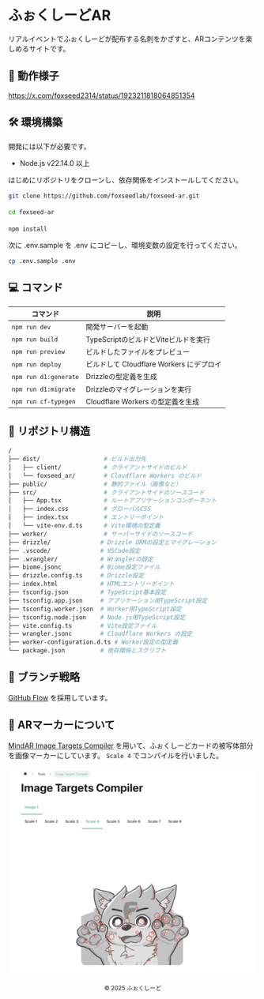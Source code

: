 # ふぉくしーどAR
リアルイベントでふぉくしーどが配布する名刺をかざすと、ARコンテンツを楽しめるサイトです。

## 🎥 動作様子
https://x.com/foxseed2314/status/1923211818064851354

## 🛠 環境構築
開発には以下が必要です。

- Node.js v22.14.0 以上

はじめにリポジトリをクローンし、依存関係をインストールしてください。

```sh
git clone https://github.com/foxseedlab/foxseed-ar.git

cd foxseed-ar

npm install
```

次に .env.sample を .env にコピーし、環境変数の設定を行ってください。

```sh
cp .env.sample .env
```

## 💻 コマンド
| コマンド | 説明 |
| --- | --- |
| `npm run dev` | 開発サーバーを起動 |
| `npm run build` | TypeScriptのビルドとViteビルドを実行 |
| `npm run preview` | ビルドしたファイルをプレビュー |
| `npm run deploy` | ビルドして Cloudflare Workers にデプロイ |
| `npm run d1:generate` | Drizzleの型定義を生成 |
| `npm run d1:migrate` | Drizzleのマイグレーションを実行 |
| `npm run cf-typegen` | Cloudflare Workers の型定義を生成 |

## 📁 リポジトリ構造
```sh
/
├── dist/                  # ビルド出力先
│   ├── client/            # クライアントサイドのビルド
│   └── foxseed_ar/        # Cloudflare Workers のビルド
├── public/                # 静的ファイル（画像など）
├── src/                   # クライアントサイドのソースコード
│   ├── App.tsx            # ルートアプリケーションコンポーネント
│   ├── index.css          # グローバルCSS
│   ├── index.tsx          # エントリーポイント
│   └── vite-env.d.ts      # Vite環境の型定義
├── worker/                # サーバーサイドのソースコード
├── drizzle/              # Drizzle ORMの設定とマイグレーション
├── .vscode/              # VSCode設定
├── .wrangler/            # Wranglerの設定
├── biome.jsonc           # Biome設定ファイル
├── drizzle.config.ts     # Drizzle設定
├── index.html            # HTMLエントリーポイント
├── tsconfig.json         # TypeScript基本設定
├── tsconfig.app.json     # アプリケーション用TypeScript設定
├── tsconfig.worker.json  # Worker用TypeScript設定
├── tsconfig.node.json    # Node.js用TypeScript設定
├── vite.config.ts        # Vite設定ファイル
├── wrangler.jsonc        # Cloudflare Workers の設定
├── worker-configuration.d.ts # Worker設定の型定義
└── package.json          # 依存関係とスクリプト
```

## 🔀 ブランチ戦略
[GitHub Flow](https://docs.github.com/en/get-started/quickstart/github-flow) を採用しています。

## 🌠 ARマーカーについて
[MindAR Image Targets Compiler](https://hiukim.github.io/mind-ar-js-doc/tools/compile/) を用いて、ふぉくしーどカードの被写体部分を画像マーカーにしています。 `Scale 4` でコンパイルを行いました。

![画像作成様子](./docs/marker-creation.png)

<div align="center">
<small>
© 2025 ふぉくしーど
</small>
</div>
